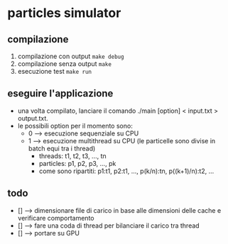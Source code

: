 # particles simulator
## compilazione
1. compilazione con output `make debug`
2. compilazione senza output `make`
3. esecuzione test `make run`

## eseguire l'applicazione
- una volta compilato, lanciare il comando ./main [option] < input.txt > output.txt.
- le possibili option per il momento sono:
    - 0 --> esecuzione sequenziale su CPU
    - 1 --> esecuzione multithread su CPU (le particelle sono divise in batch equi tra i thread)
        - threads: t1, t2, t3, ..., tn
        - particles: p1, p2, p3, ..., pk
        - come sono ripartiti: p1:t1, p2:t1, ..., p(k/n):tn, p((k+1)/n):t2, ...

## todo
- [] --> dimensionare file di carico in base alle dimensioni delle cache e verificare comportamento
- [] --> fare una coda di thread per bilanciare il carico tra thread
- [] --> portare su GPU
